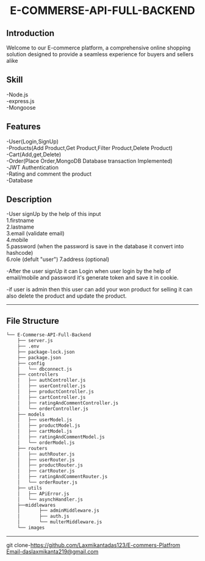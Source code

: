<p align="center">
    <h1 align="center">E-COMMERSE-API-FULL-BACKEND</h1>
</p>

 ##  Introduction
<p>Welcome to our E-commerce platform, a comprehensive online shopping solution designed to provide a seamless experience for buyers and sellers alike</p>

## Skill
-Node.js<br>
-express.js<br>
-Mongoose





##  Features
-User(Login,SignUp)<br>
-Products(Add Product,Get Product,Filter Product,Delete Product)<br>
-Cart(Add,get,Delete) <br>
-Order(Place Order,MongoDB Database transaction Implemented)<br>
-JWT Authentication<br>
-Rating and comment the product<br>
-Database<br>


## Description 

-User signUp by the help of this input<br>
    1.firstname<br>
    2.lastname<br>
    3.email (validate email)<br>
    4.mobile<br>
    5.password (when the password is save in the database it convert into hashcode)<br>
    6.role (defult "user")
    7.address (optional)<br>

-After the user signUp it can  Login  when user login by the help of email/mobile and password it's generate token and save it in cookie.<br>

-if user is admin then this user can add your won product for selling it can also delete the product and update the product.<br>

































---
##  File Structure

```sh
└── E-Commerse-API-Full-Backend
    ├── server.js
    ├── .env
    ├── package-lock.json
    ├── package.json
    ├── config
    │   └── dbconnect.js
    ├── controllers
    │   ├── authController.js
    │   ├── userController.js
    │   ├── productController.js
    │   ├── cartController.js
    │   ├── ratingAndCommentController.js
    │   └── orderController.js
    ├── models
    │   ├── userModel.js
    │   ├── productModel.js
    │   ├── cartModel.js
    │   ├── ratingAndCommentModel.js
    │   └── orderModel.js
    ├── routers
    │   ├── authRouter.js
    │   ├── userRouter.js
    │   ├── productRouter.js
    │   ├── cartRouter.js
    │   ├── ratingAndCommentRouter.js
    │   └── orderRouter.js
    ├── utils
    │   ├── APiError.js
    │   └── asynchHandler.js
    ├──middlewares
    │       ├── adminMiddleware.js
    │       ├── auth.js
    │       └── multerMiddleware.js
    └── images
```
---

git clone-https://github.com/Laxmikantadas123/E-commers-Platfrom <br>
Email-daslaxmikanta219@gmail.com